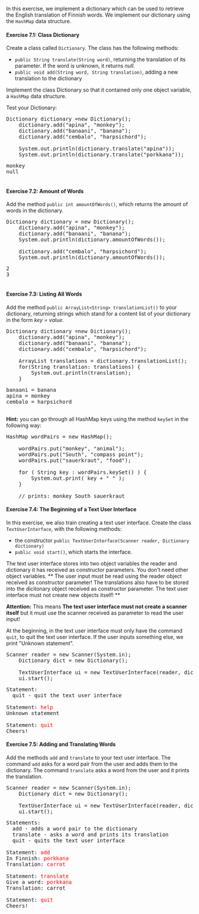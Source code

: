 In this exercise, we implement a dictionary which can be used to retrieve the English translation of Finnish words. We implement our dictionary using the `HashMap` data structure.

#### Exercise 7.1: Class Dictionary

Create a class called `Dictionary`. The class has the following methods:

* `public String translate(String word)`, returning the translation of its parameter. If the word is unknown, it returns _null_.
* `public void add(String word, String translation)`, adding a new translation to the dictionary

Implement the class Dictionary so that it contained only one object variable, a `HashMap` data structure.

Test your Dictionary:

<pre class="sh_java sh_sourceCode">
Dictionary dictionary =new Dictionary();
    dictionary.add("apina", "monkey");
    dictionary.add("banaani", "banana");
    dictionary.add("cembalo", "harpsichord");

    System.out.println(dictionary.translate("apina"));
    System.out.println(dictionary.translate("porkkana"));
</pre>

<pre>
monkey
null

</pre>

#### Exercise 7.2: Amount of Words

Add the method `public int amountOfWords()`, which returns the amount of words in the dictionary.

<pre class="sh_java sh_sourceCode">
Dictionary dictionary = new Dictionary();
    dictionary.add("apina", "monkey");
    dictionary.add("banaani", "banana");
    System.out.println(dictionary.amountOfWords());

    dictionary.add("cembalo", "harpsichord");
    System.out.println(dictionary.amountOfWords());
</pre>

<pre>
2
3

</pre>

#### Exercise 7.3: Listing All Words

Add the method `public ArrayList<String> translationList()` to your dictionary, returning strings which stand for a content list of your dictionary in the form _key = value_.

<pre class="sh_java sh_sourceCode">
Dictionary dictionary =new Dictionary();
    dictionary.add("apina", "monkey");
    dictionary.add("banaani", "banana");
    dictionary.add("cembalo", "harpsichord");

    ArrayList<String> translations = dictionary.translationList();
    for(String translation: translations) {
        System.out.println(translation);
    }
</pre>

<pre>
banaani = banana
apina = monkey
cembalo = harpsichord

</pre>

**Hint:** you can go through all HashMap keys using the method `keySet` in the following way:

<pre class="sh_java sh_sourceCode">
HashMap<String, String> wordPairs = new HashMap<String, String>();

    wordPairs.put("monkey", "animal");
    wordPairs.put("South", "compass point");
    wordPairs.put("sauerkraut", "food");

    for ( String key : wordPairs.keySet() ) {
        System.out.print( key + " " );
    }

    // prints: monkey South sauerkraut
</pre>

#### Exercise 7.4: The Beginning of a Text User Interface

In this exercise, we also train creating a text user interface. Create the class `TextUserInterface`, with the following methods:

*  the constructor `public TextUserInterface(Scanner reader, Dictionary dictionary)`
* `public void start()`, which starts the interface.

The text user interface stores into two object variables the reader and dictionary it has received as constructor parameters. You don't need other object variables.
**                  The user input must be read using the reader object received as constructor parameter! The translations also have to be stored into the dicitonary object received as constructor parameter. The text user interface must not create new objects itself!
**

**Attention:** This means **The text user interface must not create a scanner itself** but it must use the scanner received as parameter to read the user input!

At the beginning, in the text user interface must only have the command `quit`, to quit the text user interface. If the user inputs something else, we print "Unknown statement".

<pre class="sh_java sh_sourceCode">
Scanner reader = new Scanner(System.in);
    Dictionary dict = new Dictionary();

    TextUserInterface ui = new TextUserInterface(reader, dict);
    ui.start();
</pre>

<pre>
Statement:
  quit - quit the text user interface

Statement: <font color="red">help</font>
Unknown statement

Statement: <font color="red">quit</font>
Cheers!
</pre>

#### Exercise 7.5: Adding and Translating Words

Add the methods `add` and `translate` to your text user interface. The command `add` asks for a word pair from the user and adds them to the dictionary. The command `translate` asks a word from the user and it prints the translation.

<pre class="sh_java sh_sourceCode">
Scanner reader = new Scanner(System.in);
    Dictionary dict = new Dictionary();

    TextUserInterface ui = new TextUserInterface(reader, dict);
    ui.start();
</pre>

<pre>
Statements:
  add - adds a word pair to the dictionary
  translate - asks a word and prints its translation
  quit - quits the text user interface

Statement: <font color="red">add</font>
In Finnish: <font color="red">porkkana</font>
Translation: <font color="red">carrot</font>

Statement: <font color="red">translate</font>
Give a word: <font color="red">porkkana</font>
Translation: carrot

Statement: <font color="red">quit</font>
Cheers!
</pre>